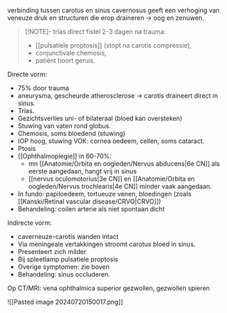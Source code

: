 verbinding tussen carotus en sinus cavernosus
geeft een verhoging van veneuze druk en structuren die erop draineren -> oog en zenuwen.

 > [!NOTE]- trias direct fistel
> 2-3 dagen na trauma: 
> 	- [[pulsatiele proptosis]] (stopt na carotis compressie), 
> 	- conjunctivale chemosis, 
> 	- patiënt hoort geruis.

Directe vorm:
- 75% door trauma
- aneurysma, gescheurde atherosclerose -> carotis draineert direct in sinus.
- Trias.
- Gezichtsverlies uni- of bilateraal (bloed kan oversteken)
- Stuwing van vaten rond globus.
- Chemosis, soms bloedend (stuwing)
- IOP hoog, stuwing VOK: cornea oedeem, cellen, soms cataract.
- Ptosis
- [[Ophthalmoplegie]] in 60-70%:
    - mn [[Anatomie/Orbita en oogleden/Nervus abducens|6e CN]] als eerste aangedaan, hangt vrij in sinus
    - [[nervus oculomotorius|3e CN]] en [[Anatomie/Orbita en oogleden/Nervus trochlearis|4e CN]] minder vaak aangedaan.
- In fundo: papiloedeem, tortueuze venen, bloedingen (zoals [[Kanski/Retinal vascular disease/CRVO|CRVO]])
- Behandeling: coilen arterie als niet spontaan dicht
 
Indirecte vorm:
- caverneuze-carotis wanden intact
- Via meningeale vertakkingen stroomt carotus bloed in sinus.
- Presenteert zich milder
- Bij spleetlamp pulsatiele proptosis
- Overige symptomen: zie boven
- Behandeling: sinus occluderen.
 
Op CT/MRI: vena ophthalmica superior gezwollen, gezwollen spieren

![[Pasted image 20240720150017.png]]